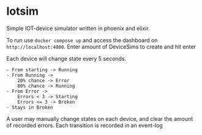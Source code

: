 # Iotsim

Simple IOT-device simulator written in phoenix and elixir.

To run use `docker compose up` and access the dashboard on
`http://localhost:4000`. Enter amount of DeviceSims to create and hit enter

Each device will change state every 5 seconds.
```
- From starting -> Running
- From Running ->
    20% chance -> Error
    80% chance -> Running
- From Error -> 
    Errors < 3 -> Starting
    Errors <= 3 -> Broken
- Stays in Broken
```

A user may manually change states on each device, and clear the amount of recorded errors.
Each transition is recorded in an event-log
